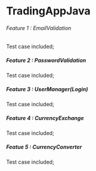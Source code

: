 # TradingAppJava
###### Feature 1 : EmailValidation
Test case included;
##### Feature 2 : PasswordValidation
Test case included;
##### Feature 3 : UserManager(Login)
Test case included;
##### Feature 4 : CurrencyExchange 
Test case included;
##### Featue 5 : CurrencyConverter
Test case included;
